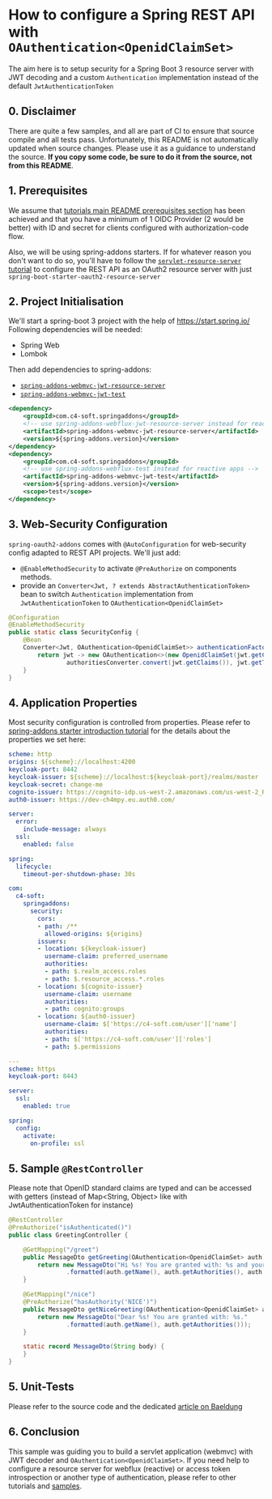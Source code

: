 # How to configure a Spring REST API with `OAuthentication<OpenidClaimSet>`
The aim here is to setup security for a Spring Boot 3 resource server with JWT decoding and a custom `Authentication` implementation instead of the default `JwtAuthenticationToken`

## 0. Disclaimer
There are quite a few samples, and all are part of CI to ensure that source compile and all tests pass. Unfortunately, this README is not automatically updated when source changes. Please use it as a guidance to understand the source. **If you copy some code, be sure to do it from the source, not from this README**.

## 1. Prerequisites
We assume that [tutorials main README prerequisites section](https://github.com/ch4mpy/spring-addons/tree/master/samples/tutorials#prerequisites) has been achieved and that you have a minimum of 1 OIDC Provider (2 would be better) with ID and secret for clients configured with authorization-code flow.

Also, we will be using spring-addons starters. If for whatever reason you don't want to do so, you'll have to follow the [`servlet-resource-server` tutorial](https://github.com/ch4mpy/spring-addons/tree/master/samples/tutorials/servlet-resource-server) to configure the REST API as an OAuth2 resource server with just `spring-boot-starter-oauth2-resource-server`

## 2. Project Initialisation
We'll start a spring-boot 3 project with the help of https://start.spring.io/
Following dependencies will be needed:
- Spring Web
- Lombok

Then add dependencies to spring-addons:
- [`spring-addons-webmvc-jwt-resource-server`](https://central.sonatype.com/artifact/com.c4-soft.springaddons/spring-addons-webmvc-jwt-resource-server/6.1.5)
- [`spring-addons-webmvc-jwt-test`](https://central.sonatype.com/artifact/com.c4-soft.springaddons/spring-addons-webmvc-jwt-test/6.1.5)
```xml
<dependency>
    <groupId>com.c4-soft.springaddons</groupId>
    <!-- use spring-addons-webflux-jwt-resource-server instead for reactive apps -->
    <artifactId>spring-addons-webmvc-jwt-resource-server</artifactId>
    <version>${spring-addons.version}</version>
</dependency>
<dependency>
    <groupId>com.c4-soft.springaddons</groupId>
    <!-- use spring-addons-webflux-test instead for reactive apps -->
    <artifactId>spring-addons-webmvc-jwt-test</artifactId>
    <version>${spring-addons.version}</version>
    <scope>test</scope>
</dependency>
```

## 3. Web-Security Configuration
`spring-oauth2-addons` comes with `@AutoConfiguration` for web-security config adapted to REST API projects. We'll just add:
- `@EnableMethodSecurity` to activate `@PreAuthorize` on components methods.
- provide an `Converter<Jwt, ? extends AbstractAuthenticationToken>` bean to switch `Authentication` implementation from `JwtAuthenticationToken` to `OAuthentication<OpenidClaimSet>`
```java
@Configuration
@EnableMethodSecurity
public static class SecurityConfig {
    @Bean
    Converter<Jwt, OAuthentication<OpenidClaimSet>> authenticationFactory(Converter<Map<String, Object>, Collection<? extends GrantedAuthority>> authoritiesConverter) {
        return jwt -> new OAuthentication<>(new OpenidClaimSet(jwt.getClaims()),
                authoritiesConverter.convert(jwt.getClaims()), jwt.getTokenValue());
    }
}
```

## 4. Application Properties
Most security configuration is controlled from properties. Please refer to [spring-addons starter introduction tutorial](https://github.com/ch4mpy/spring-addons/tree/master/samples/tutorials/servlet-resource-server) for the details about the properties we set here:
```yaml
scheme: http
origins: ${scheme}://localhost:4200
keycloak-port: 8442
keycloak-issuer: ${scheme}://localhost:${keycloak-port}/realms/master
keycloak-secret: change-me
cognito-issuer: https://cognito-idp.us-west-2.amazonaws.com/us-west-2_RzhmgLwjl
auth0-issuer: https://dev-ch4mpy.eu.auth0.com/

server:
  error:
    include-message: always
  ssl:
    enabled: false

spring:
  lifecycle:
    timeout-per-shutdown-phase: 30s

com:
  c4-soft:
    springaddons:
      security:
        cors:
        - path: /**
          allowed-origins: ${origins}
        issuers:
        - location: ${keycloak-issuer}
          username-claim: preferred_username
          authorities:
          - path: $.realm_access.roles
          - path: $.resource_access.*.roles
        - location: ${cognito-issuer}
          username-claim: username
          authorities:
          - path: cognito:groups
        - location: ${auth0-issuer}
          username-claim: $['https://c4-soft.com/user']['name']
          authorities:
          - path: $['https://c4-soft.com/user']['roles']
          - path: $.permissions

---
scheme: https
keycloak-port: 8443

server:
  ssl:
    enabled: true

spring:
  config:
    activate:
      on-profile: ssl
```

## 5. Sample `@RestController`
Please note that OpenID standard claims are typed and can be accessed with getters (instead of Map<String, Object> like with JwtAuthenticationToken for instance)
``` java
@RestController
@PreAuthorize("isAuthenticated()")
public class GreetingController {

    @GetMapping("/greet")
    public MessageDto getGreeting(OAuthentication<OpenidClaimSet> auth) {
        return new MessageDto("Hi %s! You are granted with: %s and your email is %s."
                .formatted(auth.getName(), auth.getAuthorities(), auth.getClaims().getEmail()));
    }

    @GetMapping("/nice")
    @PreAuthorize("hasAuthority('NICE')")
    public MessageDto getNiceGreeting(OAuthentication<OpenidClaimSet> auth) {
        return new MessageDto("Dear %s! You are granted with: %s."
                .formatted(auth.getName(), auth.getAuthorities()));
    }

    static record MessageDto(String body) {
    }
}
```

## 5. Unit-Tests
Please refer to the source code and the dedicated [article on Baeldung](https://www.baeldung.com/spring-oauth-testing-access-control)

## 6. Conclusion
This sample was guiding you to build a servlet application (webmvc) with JWT decoder and `OAuthentication<OpenidClaimSet>`. If you need help to configure a resource server for webflux (reactive)  or access token introspection or another type of authentication, please refer to other tutorials and [samples](https://github.com/ch4mpy/spring-addons/tree/master/samples).
